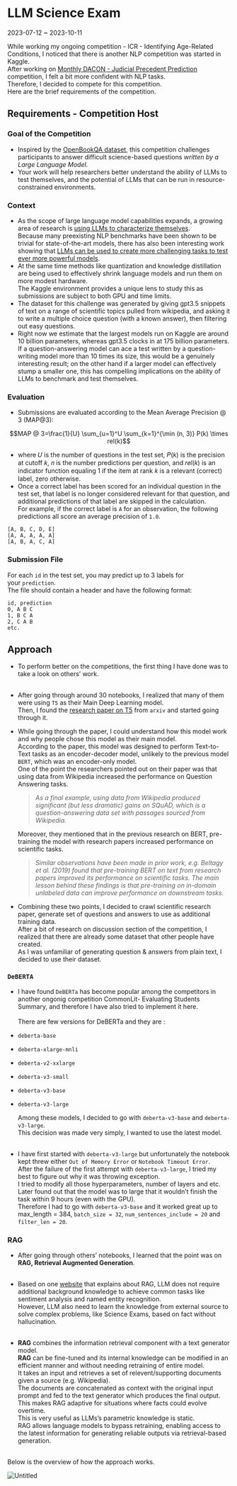 # LLM Science Exam
2023-07-12 ~ 2023-10-11

While working my ongoing competition - ICR - Identifying Age-Related Conditions, I noticed that there is another NLP competition was started in Kaggle.<br>
After working on [Monthly DACON - Judicial Precedent Prediction](https://www.notion.so/dc3d9fbca3134a4e8546550c89b2164c?pvs=21) competition, I felt a bit more confident with NLP tasks.<br>
Therefore, I decided to compete for this competition.<br>
Here are the brief requirements of the competition.<br>

## Requirements - Competition Host
### Goal of the Competition
  - Inspired by the [OpenBookQA dataset](https://allenai.org/data/open-book-qa), this competition challenges participants to answer difficult science-based questions *written by a Large Language Model*.<br>
  - Your work will help researchers better understand the ability of LLMs to test themselves, and the potential of LLMs that can be run in resource-constrained environments.

### Context
- As the scope of large language model capabilities expands, a growing area of research is [using LLMs to characterize themselves](https://arxiv.org/abs/2212.09251).<br>
Because many preexisting NLP benchmarks have been shown to be trivial for state-of-the-art models, there has also been interesting work showing that [LLMs can be used to create more challenging tasks to test ever more powerful models](https://arxiv.org/abs/1905.07830).<br>
- At the same time methods like quantization and knowledge distillation are being used to effectively shrink language models and run them on more modest hardware.<br>
The Kaggle environment provides a unique lens to study this as submissions are subject to both GPU and time limits.<br>
- The dataset for this challenge was generated by giving gpt3.5 snippets of text on a range of scientific topics pulled from wikipedia, and asking it to write a multiple choice question (with a known answer), then filtering out easy questions.<br>
- Right now we estimate that the largest models run on Kaggle are around 10 billion parameters, whereas gpt3.5 clocks in at 175 billion parameters.<br>
If a question-answering model can ace a test written by a question-writing model more than 10 times its size, this would be a genuinely interesting result; on the other hand if a larger model can effectively stump a smaller one, this has compelling implications on the ability of LLMs to benchmark and test themselves.<br>

### Evaluation
- Submissions are evaluated according to the Mean Average Precision @ 3 (MAP@3):<br>
```math
MAP @ 3=\frac{1}{U} \sum_{u=1}^U \sum_{k=1}^{\min (n, 3)} P(k) \times rel(k)
```
- where 𝑈 is the number of questions in the test set, 𝑃(𝑘) is the precision at cutoff 𝑘, 𝑛 is the number predictions per question, and 𝑟𝑒𝑙(𝑘) is an indicator function equaling 1 if the item at rank 𝑘 is a relevant (correct) label, zero otherwise.<br>
- Once a correct label has been scored for an individual question in the test set, that label is no longer considered relevant for that question, and additional predictions of that label are skipped in the calculation.<br>For example, if the correct label is `A` for an observation, the following predictions all score an average precision of `1.0`.
```
[A, B, C, D, E]
[A, A, A, A, A]
[A, B, A, C, A]
```

### Submission File
For each `id` in the test set, you may predict up to 3 labels for your `prediction`.<br>
The file should contain a header and have the following format:<br>
```
id, prediction
0, A B C
1, B C A
2, C A B
etc.
```

## Approach
- To perform better on the competitions, the first thing I have done was to take a look on others’ work.<br><br>
- After going through around 30 notebooks, I realized that many of them were using `T5` as their Main Deep Learning model.<br>
  Then, I found the [research paper on T5](https://arxiv.org/pdf/1910.10683.pdf) from `arxiv` and started going through it.
- While going through the paper, I could understand how this model work and why people chose this model as their main model.<br>
  According to the paper, this model was designed to perform Text-to-Text tasks as an encoder-decoder model, unlikely to the previous model `BERT`, which was an encoder-only model.<br>
  One of the point the researchers pointed out on their paper was that using data from Wikipedia increased the performance on Question Answering tasks.<br>
  > *As a final example, using data from Wikipedia produced significant (but less dramatic) gains on SQuAD, which is a question-answering data set with passages sourced from Wikipedia.*
  
  Moreover, they mentioned that in the previous research on BERT, pre-training the model with research papers increased performance on scientific tasks.
  > *Similar observations have been made in prior work, e.g. Beltagy et al. (2019) found that pre-training BERT on text from research papers improved its performance on scientific tasks.
  > The main lesson behind these findings is that pre-training on in-domain unlabeled data can improve performance on downstream tasks.*
  
- Combining these two points, I decided to crawl scientific research paper, generate set of questions and answers to use as additional training data.<br>After a bit of research on discussion section of the competition, I realized that there are already some dataset that other people have created.<br>As I was unfamiliar of generating question & answers from plain text, I decided to use their dataset.<br>

### `DeBERTA`
- I have found `DeBERTa` has become popular among the competitors in another ongonig competition CommonLit- Evaluating Students Summary, and therefore I have also tried to implement it here.<br><br>
  There are few versions for DeBERTa and they are :<br>
- `deberta-base`
- `deberta-xlarge-mnli`
- `deberta-v2-xxlarge`
- `deberta-v3-small`
- `deberta-v3-base`
- `deberta-v3-large`

  Among these models, I decided to go with `deberta-v3-base` and `deberta-v3-large`.<br>
  This decision was made very simply, I wanted to use the latest model.<br><br>

- I have first started with `deberta-v3-large` but unfortunately the notebook kept threw either `Out of Memory Error` or `Notebook Timeout Error`.<br>
After the failure of the first attempt with `deberta-v3-large`, I tried my best to figure out why it was throwing exception.<br>
I tried to modify all those hyperparameters, number of layers and etc.<br>
Later found out that the model was to large that it wouldn’t finish the task within 9 hours (even with the GPU).<br>
Therefore I had to go with `deberta-v3-base` and it worked great up to max_length = 384, `batch_size = 32`, `num_sentences_include = 20` and `filter_len = 20`.<br>

### RAG
- After going through others’ notebooks, I learned that the point was on **RAG, Retrieval Augmented Generation**.<br><br>

- Based on one [website](https://www.promptingguide.ai/techniques/rag) that explains about RAG, LLM does not require additional background knowledge to achieve common tasks like sentiment analysis and named entity recognition.<br>However, LLM also need to learn the knowledge from external source to solve complex problems, like Science Exams, based on fact without hallucination.<br><br>

- **RAG** combines the information retrieval component with a text generator model.<br>
**RAG** can be fine-tuned and its internal knowledge can be modified in an efficient manner and without needing retraining of entire model.<br>
It takes an input and retrieves a set of relevent/supporting documents given a source (e.g. Wikipedia).<br>
The documents are concatenated as context with the original input prompt and fed to the text generator which produces the final output.<br>
This makes RAG adaptive for situations where facts could evolve overtime.<br>
This is very useful as LLMs’s parametric knowledge is static.<br>
RAG allows language models to bypass retraining, enabling access to the latest information for generating reliable outputs via retrieval-based generation.<br><br>

Below is the overview of how the approach works.<br>

![Untitled](https://prod-files-secure.s3.us-west-2.amazonaws.com/8fb7aff8-a137-4ee9-b106-21abbfc59051/1218501e-5caa-44f4-847b-32b448651be5/Untitled.png)
